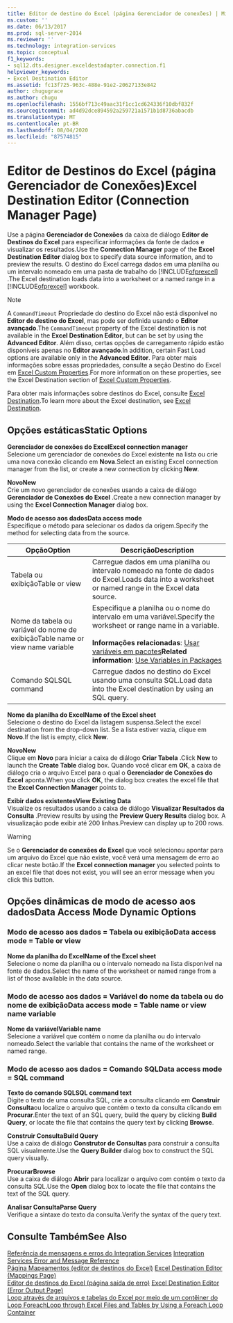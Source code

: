 ```yaml
---
title: Editor de destino do Excel (página Gerenciador de conexões) | Microsoft Docs
ms.custom: ''
ms.date: 06/13/2017
ms.prod: sql-server-2014
ms.reviewer: ''
ms.technology: integration-services
ms.topic: conceptual
f1_keywords:
- sql12.dts.designer.exceldestadapter.connection.f1
helpviewer_keywords:
- Excel Destination Editor
ms.assetid: fc13f725-963c-488e-91e2-20627133e842
author: chugugrace
ms.author: chugu
ms.openlocfilehash: 1556bf713c49aac31f1cc1cd624336f10dbf832f
ms.sourcegitcommit: ad4d92dce894592a259721a1571b1d8736abacdb
ms.translationtype: MT
ms.contentlocale: pt-BR
ms.lasthandoff: 08/04/2020
ms.locfileid: "87574815"
---
```

# <a name="excel-destination-editor-connection-manager-page"></a><span data-ttu-id="8369c-102">Editor de Destinos do Excel (página Gerenciador de Conexões)</span><span class="sxs-lookup"><span data-stu-id="8369c-102">Excel Destination Editor (Connection Manager Page)</span></span>
  <span data-ttu-id="8369c-103">Use a página **Gerenciador de Conexões** da caixa de diálogo **Editor de Destinos do Excel** para especificar informações da fonte de dados e visualizar os resultados.</span><span class="sxs-lookup"><span data-stu-id="8369c-103">Use the **Connection Manager** page of the **Excel Destination Editor** dialog box to specify data source information, and to preview the results.</span></span> <span data-ttu-id="8369c-104">O destino do Excel carrega dados em uma planilha ou um intervalo nomeado em uma pasta de trabalho do [!INCLUDE[ofprexcel](../includes/ofprexcel-md.md)] .</span><span class="sxs-lookup"><span data-stu-id="8369c-104">The Excel destination loads data into a worksheet or a named range in a [!INCLUDE[ofprexcel](../includes/ofprexcel-md.md)] workbook.</span></span>  
  
> [!NOTE]  
>  <span data-ttu-id="8369c-105">A `CommandTimeout` Propriedade do destino do Excel não está disponível no **Editor de destino do Excel**, mas pode ser definida usando o **Editor avançado**.</span><span class="sxs-lookup"><span data-stu-id="8369c-105">The `CommandTimeout` property of the Excel destination is not available in the **Excel Destination Editor**, but can be set by using the **Advanced Editor**.</span></span> <span data-ttu-id="8369c-106">Além disso, certas opções de carregamento rápido estão disponíveis apenas no **Editor avançado**.</span><span class="sxs-lookup"><span data-stu-id="8369c-106">In addition, certain Fast Load options are available only in the **Advanced Editor**.</span></span> <span data-ttu-id="8369c-107">Para obter mais informações sobre essas propriedades, consulte a seção Destino do Excel em [Excel Custom Properties](data-flow/excel-custom-properties.md).</span><span class="sxs-lookup"><span data-stu-id="8369c-107">For more information on these properties, see the Excel Destination section of [Excel Custom Properties](data-flow/excel-custom-properties.md).</span></span>  
  
 <span data-ttu-id="8369c-108">Para obter mais informações sobre destinos do Excel, consulte [Excel Destination](data-flow/excel-destination.md).</span><span class="sxs-lookup"><span data-stu-id="8369c-108">To learn more about the Excel destination, see [Excel Destination](data-flow/excel-destination.md).</span></span>  
  
## <a name="static-options"></a><span data-ttu-id="8369c-109">Opções estáticas</span><span class="sxs-lookup"><span data-stu-id="8369c-109">Static Options</span></span>  
 <span data-ttu-id="8369c-110">**Gerenciador de conexões do Excel**</span><span class="sxs-lookup"><span data-stu-id="8369c-110">**Excel connection manager**</span></span>  
 <span data-ttu-id="8369c-111">Selecione um gerenciador de conexões do Excel existente na lista ou crie uma nova conexão clicando em **Nova**.</span><span class="sxs-lookup"><span data-stu-id="8369c-111">Select an existing Excel connection manager from the list, or create a new connection by clicking **New**.</span></span>  
  
 <span data-ttu-id="8369c-112">**Novo**</span><span class="sxs-lookup"><span data-stu-id="8369c-112">**New**</span></span>  
 <span data-ttu-id="8369c-113">Crie um novo gerenciador de conexões usando a caixa de diálogo **Gerenciador de Conexões do Excel** .</span><span class="sxs-lookup"><span data-stu-id="8369c-113">Create a new connection manager by using the **Excel Connection Manager** dialog box.</span></span>  
  
 <span data-ttu-id="8369c-114">**Modo de acesso aos dados**</span><span class="sxs-lookup"><span data-stu-id="8369c-114">**Data access mode**</span></span>  
 <span data-ttu-id="8369c-115">Especifique o método para selecionar os dados da origem.</span><span class="sxs-lookup"><span data-stu-id="8369c-115">Specify the method for selecting data from the source.</span></span>  
  
|<span data-ttu-id="8369c-116">Opção</span><span class="sxs-lookup"><span data-stu-id="8369c-116">Option</span></span>|<span data-ttu-id="8369c-117">Descrição</span><span class="sxs-lookup"><span data-stu-id="8369c-117">Description</span></span>|  
|------------|-----------------|  
|<span data-ttu-id="8369c-118">Tabela ou exibição</span><span class="sxs-lookup"><span data-stu-id="8369c-118">Table or view</span></span>|<span data-ttu-id="8369c-119">Carregue dados em uma planilha ou intervalo nomeado na fonte de dados do Excel.</span><span class="sxs-lookup"><span data-stu-id="8369c-119">Loads data into a worksheet or named range in the Excel data source.</span></span>|  
|<span data-ttu-id="8369c-120">Nome da tabela ou variável do nome de exibição</span><span class="sxs-lookup"><span data-stu-id="8369c-120">Table name or view name variable</span></span>|<span data-ttu-id="8369c-121">Especifique a planilha ou o nome do intervalo em uma variável.</span><span class="sxs-lookup"><span data-stu-id="8369c-121">Specify the worksheet or range name in a variable.</span></span><br /><br /> <span data-ttu-id="8369c-122">**Informações relacionadas**: [Usar variáveis em pacotes](../../2014/integration-services/use-variables-in-packages.md)</span><span class="sxs-lookup"><span data-stu-id="8369c-122">**Related information**: [Use Variables in Packages](../../2014/integration-services/use-variables-in-packages.md)</span></span>|  
|<span data-ttu-id="8369c-123">Comando SQL</span><span class="sxs-lookup"><span data-stu-id="8369c-123">SQL command</span></span>|<span data-ttu-id="8369c-124">Carregue dados no destino do Excel usando uma consulta SQL.</span><span class="sxs-lookup"><span data-stu-id="8369c-124">Load data into the Excel destination by using an SQL query.</span></span>|  
  
 <span data-ttu-id="8369c-125">**Nome da planilha do Excel**</span><span class="sxs-lookup"><span data-stu-id="8369c-125">**Name of the Excel sheet**</span></span>  
 <span data-ttu-id="8369c-126">Selecione o destino do Excel da listagem suspensa.</span><span class="sxs-lookup"><span data-stu-id="8369c-126">Select the excel destination from the drop-down list.</span></span> <span data-ttu-id="8369c-127">Se a lista estiver vazia, clique em **Novo**.</span><span class="sxs-lookup"><span data-stu-id="8369c-127">If the list is empty, click **New**.</span></span>  
  
 <span data-ttu-id="8369c-128">**Novo**</span><span class="sxs-lookup"><span data-stu-id="8369c-128">**New**</span></span>  
 <span data-ttu-id="8369c-129">Clique em **Novo** para iniciar a caixa de diálogo **Criar Tabela** .</span><span class="sxs-lookup"><span data-stu-id="8369c-129">Click **New** to launch the **Create Table** dialog box.</span></span> <span data-ttu-id="8369c-130">Quando você clicar em **OK**, a caixa de diálogo cria o arquivo Excel para o qual o **Gerenciador de Conexões do Excel** aponta.</span><span class="sxs-lookup"><span data-stu-id="8369c-130">When you click **OK**, the dialog box creates the excel file that the **Excel Connection Manager** points to.</span></span>  
  
 <span data-ttu-id="8369c-131">**Exibir dados existentes**</span><span class="sxs-lookup"><span data-stu-id="8369c-131">**View Existing Data**</span></span>  
 <span data-ttu-id="8369c-132">Visualize os resultados usando a caixa de diálogo **Visualizar Resultados da Consulta** .</span><span class="sxs-lookup"><span data-stu-id="8369c-132">Preview results by using the **Preview Query Results** dialog box.</span></span> <span data-ttu-id="8369c-133">A visualização pode exibir até 200 linhas.</span><span class="sxs-lookup"><span data-stu-id="8369c-133">Preview can display up to 200 rows.</span></span>  
  
> [!WARNING]  
>  <span data-ttu-id="8369c-134"> Se o **Gerenciador de conexões do Excel** que você selecionou apontar para um arquivo do Excel que não existe, você verá uma mensagem de erro ao clicar neste botão.</span><span class="sxs-lookup"><span data-stu-id="8369c-134">If the **Excel connection manager** you selected points to an excel file that does not exist, you will see an error message when you click this button.</span></span>  
  
## <a name="data-access-mode-dynamic-options"></a><span data-ttu-id="8369c-135">Opções dinâmicas de modo de acesso aos dados</span><span class="sxs-lookup"><span data-stu-id="8369c-135">Data Access Mode Dynamic Options</span></span>  
  
### <a name="data-access-mode--table-or-view"></a><span data-ttu-id="8369c-136">Modo de acesso aos dados = Tabela ou exibição</span><span class="sxs-lookup"><span data-stu-id="8369c-136">Data access mode = Table or view</span></span>  
 <span data-ttu-id="8369c-137">**Nome da planilha do Excel**</span><span class="sxs-lookup"><span data-stu-id="8369c-137">**Name of the Excel sheet**</span></span>  
 <span data-ttu-id="8369c-138">Selecione o nome da planilha ou o intervalo nomeado na lista disponível na fonte de dados.</span><span class="sxs-lookup"><span data-stu-id="8369c-138">Select the name of the worksheet or named range from a list of those available in the data source.</span></span>  
  
### <a name="data-access-mode--table-name-or-view-name-variable"></a><span data-ttu-id="8369c-139">Modo de acesso aos dados = Variável do nome da tabela ou do nome de exibição</span><span class="sxs-lookup"><span data-stu-id="8369c-139">Data access mode = Table name or view name variable</span></span>  
 <span data-ttu-id="8369c-140">**Nome da variável**</span><span class="sxs-lookup"><span data-stu-id="8369c-140">**Variable name**</span></span>  
 <span data-ttu-id="8369c-141">Selecione a variável que contém o nome da planilha ou do intervalo nomeado.</span><span class="sxs-lookup"><span data-stu-id="8369c-141">Select the variable that contains the name of the worksheet or named range.</span></span>  
  
### <a name="data-access-mode--sql-command"></a><span data-ttu-id="8369c-142">Modo de acesso aos dados = Comando SQL</span><span class="sxs-lookup"><span data-stu-id="8369c-142">Data access mode = SQL command</span></span>  
 <span data-ttu-id="8369c-143">**Texto do comando SQL**</span><span class="sxs-lookup"><span data-stu-id="8369c-143">**SQL command text**</span></span>  
 <span data-ttu-id="8369c-144">Digite o texto de uma consulta SQL, crie a consulta clicando em **Construir Consulta**ou localize o arquivo que contém o texto da consulta clicando em **Procurar**.</span><span class="sxs-lookup"><span data-stu-id="8369c-144">Enter the text of an SQL query, build the query by clicking **Build Query**, or locate the file that contains the query text by clicking **Browse**.</span></span>  
  
 <span data-ttu-id="8369c-145">**Construir Consulta**</span><span class="sxs-lookup"><span data-stu-id="8369c-145">**Build Query**</span></span>  
 <span data-ttu-id="8369c-146">Use a caixa de diálogo **Construtor de Consultas** para construir a consulta SQL visualmente.</span><span class="sxs-lookup"><span data-stu-id="8369c-146">Use the **Query Builder** dialog box to construct the SQL query visually.</span></span>  
  
 <span data-ttu-id="8369c-147">**Procurar**</span><span class="sxs-lookup"><span data-stu-id="8369c-147">**Browse**</span></span>  
 <span data-ttu-id="8369c-148">Use a caixa de diálogo **Abrir** para localizar o arquivo com contém o texto da consulta SQL.</span><span class="sxs-lookup"><span data-stu-id="8369c-148">Use the **Open** dialog box to locate the file that contains the text of the SQL query.</span></span>  
  
 <span data-ttu-id="8369c-149">**Analisar Consulta**</span><span class="sxs-lookup"><span data-stu-id="8369c-149">**Parse Query**</span></span>  
 <span data-ttu-id="8369c-150">Verifique a sintaxe do texto da consulta.</span><span class="sxs-lookup"><span data-stu-id="8369c-150">Verify the syntax of the query text.</span></span>  
  
## <a name="see-also"></a><span data-ttu-id="8369c-151">Consulte Também</span><span class="sxs-lookup"><span data-stu-id="8369c-151">See Also</span></span>  
 <span data-ttu-id="8369c-152">[Referência de mensagens e erros do Integration Services](../../2014/integration-services/integration-services-error-and-message-reference.md) </span><span class="sxs-lookup"><span data-stu-id="8369c-152">[Integration Services Error and Message Reference](../../2014/integration-services/integration-services-error-and-message-reference.md) </span></span>  
 <span data-ttu-id="8369c-153">[Página Mapeamentos &#40;editor de destinos do Excel&#41;](../../2014/integration-services/excel-destination-editor-mappings-page.md) </span><span class="sxs-lookup"><span data-stu-id="8369c-153">[Excel Destination Editor &#40;Mappings Page&#41;](../../2014/integration-services/excel-destination-editor-mappings-page.md) </span></span>  
 <span data-ttu-id="8369c-154">[Editor de destinos do Excel &#40;página saída de erro&#41;](../../2014/integration-services/excel-destination-editor-error-output-page.md) </span><span class="sxs-lookup"><span data-stu-id="8369c-154">[Excel Destination Editor &#40;Error Output Page&#41;](../../2014/integration-services/excel-destination-editor-error-output-page.md) </span></span>  
 [<span data-ttu-id="8369c-155">Loop através de arquivos e tabelas do Excel por meio de um contêiner do Loop Foreach</span><span class="sxs-lookup"><span data-stu-id="8369c-155">Loop through Excel Files and Tables by Using a Foreach Loop Container</span></span>](control-flow/foreach-loop-container.md)  
  
  
